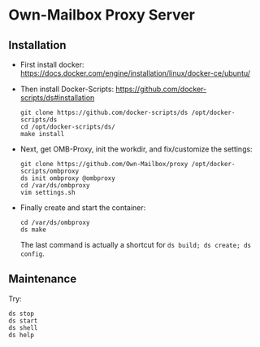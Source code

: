 # Own-Mailbox Proxy Server

## Installation

+ First install docker: https://docs.docker.com/engine/installation/linux/docker-ce/ubuntu/

+ Then install Docker-Scripts: https://github.com/docker-scripts/ds#installation
  ```
  git clone https://github.com/docker-scripts/ds /opt/docker-scripts/ds
  cd /opt/docker-scripts/ds/
  make install
  ```

+ Next, get OMB-Proxy, init the workdir, and fix/customize the settings:
  ```
  git clone https://github.com/Own-Mailbox/proxy /opt/docker-scripts/ombproxy
  ds init ombproxy @ombproxy
  cd /var/ds/ombproxy
  vim settings.sh
  ```

+ Finally create and start the container:
  ```
  cd /var/ds/ombproxy
  ds make
  ```
  The last command is actually a shortcut for `ds build; ds create; ds config`.


## Maintenance

Try:

    ds stop
    ds start
    ds shell
    ds help
